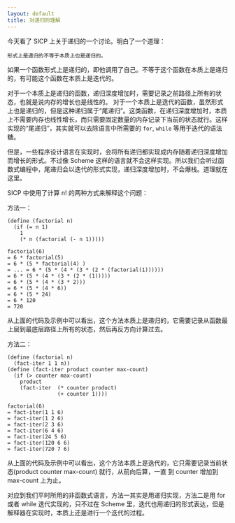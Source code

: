 ```yaml
---
layout: default
title: 对递归的理解
---
```



今天看了 SICP 上关于递归的一个讨论。明白了一个道理：

```
形式上是递归的不等于本质上也是递归的。
```

如果一个函数形式上是递归的，即他调用了自己。不等于这个函数在本质上是递归的，有可能这个函数在本质上是迭代的。

对于一个本质上是递归的函数，递归深度增加时，需要记录之前路径上所有的状态，也就是说内存的增长也是线性的。
对于一个本质上是迭代的函数，虽然形式上也是递归的，但是这种递归属于“尾递归”。这类函数，在递归深度增加时，本质上不需要内存也线性增长，而只需要固定数量的内存记录下当前的状态就行。这样实现的“尾递归”，其实就可以去除语言中所需要的 `for`, `while` 等用于迭代的语法糖。

但是，一些程序设计语言在实现时，会将所有递归都实现成内存随着递归深度增加而增长的形式。不过像 Scheme 这样的语言就不会这样实现。所以我们会听过函数式编程中，尾递归会以迭代的形式实现，递归深度增加时，不会爆栈。道理就在这里。

SICP 中使用了计算 n! 的两种方式来解释这个问题：

方法一：

```
(define (factorial n)
  (if (= n 1)
    1
    (* n (factorial (- n 1)))))
```

```
factorial(6)
= 6 * factorial(5) 
= 6 * (5 * factorial(4) )
= ... = 6 * (5 * (4 * (3 * (2 * (factorial(1))))))
= 6 * (5 * (4 * (3 * (2 * (1)))))
= 6 * (5 * (4 * (3 * 2)))
= 6 * (5 * (4 * 6))
= 6 * (5 * 24)
= 6 * 120
= 720
```

从上面的代码及示例中可以看出，这个方法本质上是递归的，它需要记录从函数最上层到最底层路径上所有的状态，然后再反方向计算过去。

方法二：

```
(define (factorial n)
  (fact-iter 1 1 n))
(define (fact-iter product counter max-count)
  (if (> counter max-count)
    product
    (fact-iter  (* counter product)
                (+ counter 1))))  
```

```
factorial(6)
= fact-iter(1 1 6)
= fact-iter(1 2 6)
= fact-iter(2 3 6)
= fact-iter(6 4 6)
= fact-iter(24 5 6)
= fact-iter(120 6 6)
= fact-iter(720 7 6)
```

从上面的代码及示例中可以看出，这个方法本质上是迭代的，它只需要记录当前状态(product counter max-count) 就行，从前向后算，一直
到 counter 增加到 max-count 上为止。

对应到我们平时所用的非函数式语言，方法一其实是用递归实现，方法二是用 for 或者 while 迭代实现的，只不过在 Scheme 里，迭代也用递归的形式表达，但是解释器在实现时，本质上还是进行一个迭代的过程。
